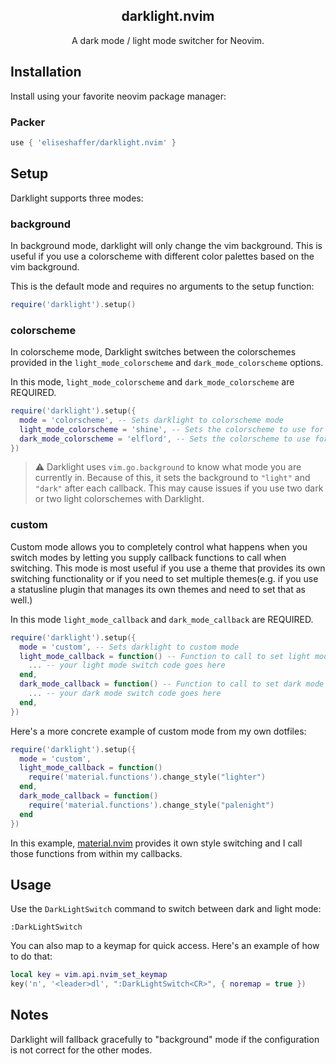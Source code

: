 <div align="center">

##  darklight.nvim
A dark mode / light mode switcher for Neovim.

</div>

## Installation

Install using your favorite neovim package manager:

### Packer
```lua
use { 'eliseshaffer/darklight.nvim' }
```

## Setup

Darklight supports three modes:

### background
In background mode, darklight will only change the vim background. This is
useful if you use a colorscheme with different color palettes based on the
vim background.

This is the default mode and requires no arguments to the setup function:

```lua
require('darklight').setup()
```


### colorscheme
In colorscheme mode, Darklight switches between the colorschemes provided
in the `light_mode_colorscheme` and `dark_mode_colorscheme` options. 

In this mode, `light_mode_colorscheme` and `dark_mode_colorscheme` are
REQUIRED.

```lua
require('darklight').setup({
  mode = 'colorscheme', -- Sets darklight to colorscheme mode
  light_mode_colorscheme = 'shine', -- Sets the colorscheme to use for light mode
  dark_mode_colorscheme = 'elflord', -- Sets the colorscheme to use for dark mode
})
```

> :warning: Darklight uses `vim.go.background` to know what mode you are
> currently in. Because of this, it sets the background to `"light"` and
> `"dark"` after each callback. This may cause issues if you use two dark
> or two light colorschemes with Darklight.

### custom
Custom mode allows you to completely control what happens when you switch
modes by letting you supply callback functions to call when switching.
This mode is most useful if you use a theme that provides its own
switching functionality or if you need to set multiple themes(e.g. if you
use a statusline plugin that manages its own themes and need to set 
that as well.)

In this mode `light_mode_callback` and `dark_mode_callback` are REQUIRED.

```lua
require('darklight').setup({
  mode = 'custom', -- Sets darklight to custom mode
  light_mode_callback = function() -- Function to call to set light mode
    ... -- your light mode switch code goes here
  end,
  dark_mode_callback = function() -- Function to call to set dark mode
    ... -- your dark mode switch code goes here
  end,
})
```

Here's a more concrete example of custom mode from my own dotfiles: 

```lua
require('darklight').setup({
  mode = 'custom',
  light_mode_callback = function()
    require('material.functions').change_style("lighter") 
  end,
  dark_mode_callback = function()
    require('material.functions').change_style("palenight")
  end
})
```

In this example, [material.nvim](https://github.com/marko-cerovac/material.nvim) provides it own style switching and
I call those functions from within my callbacks.

## Usage

Use the `DarkLightSwitch` command to switch between dark and light mode: 

```
:DarkLightSwitch
```

You can also map to a keymap for quick access. Here's an example of how to do that:

```lua
local key = vim.api.nvim_set_keymap
key('n', '<leader>dl', ":DarkLightSwitch<CR>", { noremap = true })
```

## Notes

Darklight will fallback gracefully to "background" mode if the configuration is not correct for
the other modes.

